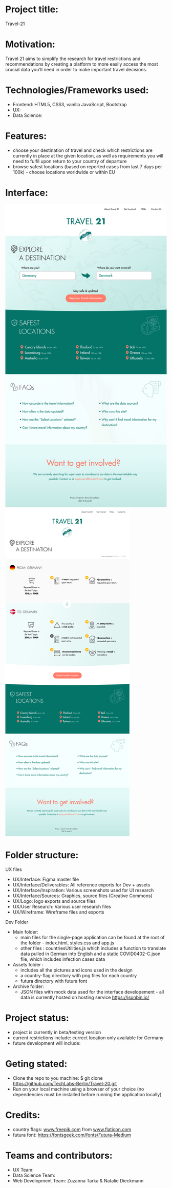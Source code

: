 # Project title: 
Travel-21

# Motivation: 
Travel 21 aims to simplify the research for travel restrictions and recommendations by creating a platform to more easily access the most crucial data you’ll need in order to make important travel decisions.

# Technologies/Frameworks used:
- Frontend: HTML5, CSS3, vanilla JavaScript, Bootstrap
- UX:
- Data Science:

# Features:
- choose your destination of travel and check which restrictions are currently in place at the given location, as well as requirements you will need to fulfil upon return to your country of departure
- browse safest locations (based on reported cases from last 7 days per 100k) - choose locations worldwide or within EU

# Interface:
![Main Page](UX\Interface\Deliverables\INTERFACE_09_Homepage_2x.png?raw=true "Main Page View")
![Results Page](UX\Interface\Deliverables\INTERFACE_08_Results_2x.png?raw=true "Results Page View")

# Folder structure:

UX files
- UX/Interface: Figma master file
- UX/Interface/Deliverables: All reference exports for Dev + assets
- UX/Interface/Inspiration: Various screenshots used for UI research
- UX/Interface/Sources: Graphics, source files (Creative Commons)
- UX/Logo: logo exports and source files
- UX/User Research: Various user research files
- UX/Wireframe: Wireframe files and exports

Dev Folder
- Main folder:
    - main files for the single-page application can be found at the root of the folder - index.html, styles.css and app.js
    - other files : countriesUtilities.js which includes a function to translate data pulled in German into English and a static COVID0402-C.json file, which includes infection cases data
- Assets folder : 
    -  includes all the pictures and icons used in the design
    - a country-flag directory with png files for each country 
    - futura directory with futura font 
- Archive folder:
    - JSON files with mock data used for the interface developement - all data is currently hosted on hosting service https://jsonbin.io/

# Project status:
- project is currently in beta/testing version
- current restrictions include: currect location only available for Germany
- future development will include:


# Geting stated:
- Clone the repo to you machine: 
$ git clone https://github.com/TechLabs-Berlin/Travel-20.git
- Run on your local machine using a browser of your choice (no dependencies must be installed before running the application locally)

# Credits:
- country flags: www.freepik.com from www.flaticon.com
- futura font: https://fontsgeek.com/fonts/Futura-Medium

# Teams and contributors:
- UX Team:
- Data Science Team:
- Web Development Team: Zuzanna Tarka & Natalie Dieckmann
